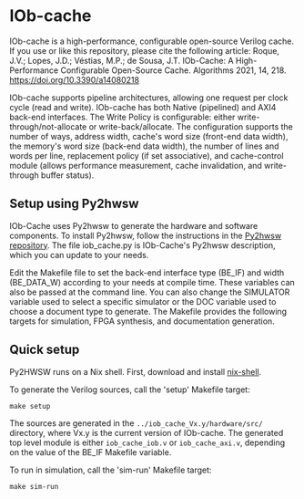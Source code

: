 <!--
SPDX-FileCopyrightText: 2024 IObundle

SPDX-License-Identifier: MIT
-->

# IOb-cache

IOb-cache is a high-performance, configurable open-source Verilog cache. If you use or like this repository, please cite the following article:
Roque, J.V.; Lopes, J.D.; Véstias, M.P.; de Sousa, J.T. IOb-Cache: A High-Performance Configurable Open-Source Cache. Algorithms 2021, 14, 218. https://doi.org/10.3390/a14080218 

IOb-cache supports pipeline architectures, allowing one request per clock cycle (read and write). 
IOb-cache has both Native (pipelined) and AXI4 back-end interfaces.
The Write Policy is configurable: either write-through/not-allocate or write-back/allocate.
The configuration supports the number of ways, address width, cache's word size (front-end data width), the memory's word size (back-end data width), the number of lines and words per line, replacement policy (if set associative), and cache-control module (allows performance measurement, cache invalidation, and write-through buffer status).


## Setup using Py2hwsw

IOb-Cache uses Py2hwsw to generate the hardware and software components. To
install Py2hwsw, follow the instructions in the [Py2hwsw
repository](https://github.com/IObundle/py2hwsw). The file iob_cache.py is
IOb-Cache's Py2hwsw description, which you can update to your needs.

Edit the Makefile file to set the back-end interface type (BE_IF) and width
(BE_DATA_W) according to your needs at compile time. These variables can also be
passed at the command line.  You can also change the SIMULATOR variable used to
select a specific simulator or the DOC variable used to choose a document type
to generate. The Makefile provides the following targets for simulation, FPGA
synthesis, and documentation generation.

## Quick setup

Py2HWSW runs on a Nix shell. First, download and install
[nix-shell](https://nixos.org/download.html#nix-install-linux).

To generate the Verilog sources, call the 'setup' Makefile target:
```
make setup
```
The sources are generated in the `../iob_cache_Vx.y/hardware/src/` directory, where Vx.y is the current version of IOb-cache.
The generated top level module is either `iob_cache_iob.v` or `iob_cache_axi.v`, depending on the value of the BE_IF Makefile variable.

To run in simulation, call the 'sim-run' Makefile target:
```
make sim-run
```


